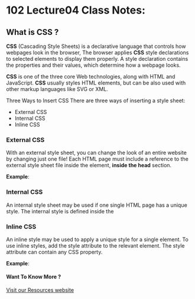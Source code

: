 # 102 Lecture04 Class Notes:


## What is CSS ? 

**CSS** (Cascading Style Sheets) is a declarative language that controls how webpages look in the browser, The browser applies **CSS** style declarations to selected elements to display them properly. A style declaration contains the properties and their values, which determine how a webpage looks.

**CSS** is one of the three core Web technologies, along with HTML and JavaScript. **CSS** usually styles HTML elements, but can be also used with other markup languages like SVG or XML.

Three Ways to Insert CSS
There are three ways of inserting a style sheet:
* External CSS
* Internal CSS
* Inline CSS

### External CSS
With an external style sheet, you can change the look of an entire website by changing just one file!
Each HTML page must include a reference to the external style sheet file inside the <link> element, **inside the head** section.

**Example**: <link rel="stylesheet" href="style.css">


### Internal CSS
An internal style sheet may be used if one single HTML page has a unique style.
The internal style is defined inside the <style> element, inside the head section.

**Example**: 

<head>
      <style>
              p{color: red;}
      </style>
</head>         

### Inline CSS
An inline style may be used to apply a unique style for a single element.
To use inline styles, add the style attribute to the relevant element. The style attribute can contain any CSS property.

**Example**: <p style="color:red;">


#### Want To Know More ? 
[Visit our Resources website](https://developer.mozilla.org/en-US/docs/Learn/CSS/First_steps/What_is_CSS)